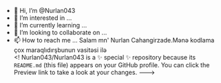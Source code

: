 - 👋 Hi, I’m @Nurlan043
- 👀 I’m interested in ...
- 🌱 I’m currently learning ...
- 💞️ I’m looking to collaborate on ...
- 📫 How to reach me ...
Salam mn' Nurlan Cahangirzade.Mənə  kodlama çox maraqlıdırşbunun vasitəsi ilə          
<!
Nurlan043/Nurlan043 is a ✨ special ✨ repository because its `README.md` (this file) appears on your GitHub profile.
You can click the Preview link to take a look at your changes.
--->
